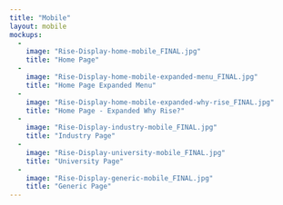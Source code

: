 ```yaml
---
title: "Mobile"
layout: mobile
mockups:
  -
    image: "Rise-Display-home-mobile_FINAL.jpg"
    title: "Home Page"
  -
    image: "Rise-Display-home-mobile-expanded-menu_FINAL.jpg"
    title: "Home Page Expanded Menu"
  -
    image: "Rise-Display-home-mobile-expanded-why-rise_FINAL.jpg"
    title: "Home Page - Expanded Why Rise?"
  -
    image: "Rise-Display-industry-mobile_FINAL.jpg"
    title: "Industry Page"
  -
    image: "Rise-Display-university-mobile_FINAL.jpg"
    title: "University Page"
  -
    image: "Rise-Display-generic-mobile_FINAL.jpg"
    title: "Generic Page"
---
```


